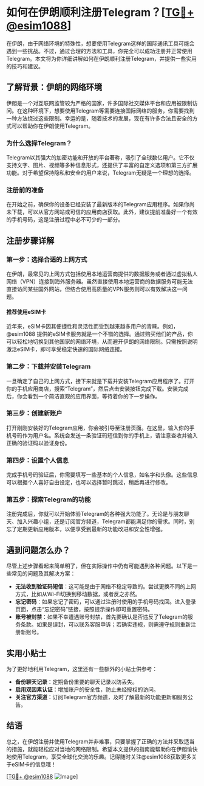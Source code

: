 # 如何在伊朗顺利注册Telegram？[[TG💪+ @esim1088](https://t.me/s/esim1088)]

在伊朗，由于网络环境的特殊性，想要使用Telegram这样的国际通讯工具可能会遇到一些挑战。不过，通过合理的方法和工具，你完全可以成功注册并正常使用Telegram。本文将为你详细讲解如何在伊朗顺利注册Telegram，并提供一些实用的技巧和建议。

## 了解背景：伊朗的网络环境

伊朗是一个对互联网监管较为严格的国家，许多国际社交媒体平台和应用被限制访问。在这种环境下，想要使用Telegram等需要连接国际网络的服务，你需要找到一种方法绕过这些限制。幸运的是，随着技术的发展，现在有许多合法且安全的方式可以帮助你在伊朗使用Telegram。

### 为什么选择Telegram？

Telegram以其强大的加密功能和开放的平台著称，吸引了全球数亿用户。它不仅支持文字、图片、视频等多种信息形式，还提供了丰富的自定义选项和第三方扩展功能。对于希望保持隐私和安全的用户来说，Telegram无疑是一个理想的选择。

### 注册前的准备

在开始之前，确保你的设备已经安装了最新版本的Telegram应用程序。如果你尚未下载，可以从官方网站或可信的应用商店获取。此外，建议提前准备好一个有效的手机号码，这是注册过程中必不可少的一部分。

## 注册步骤详解

### 第一步：选择合适的上网方式

在伊朗，最常见的上网方式包括使用本地运营商提供的数据服务或者通过虚拟私人网络（VPN）连接到海外服务器。虽然直接使用本地运营商的数据服务可能无法直接访问某些国外网站，但结合使用高质量的VPN服务则可以有效解决这一问题。

#### 推荐使用eSIM卡

近年来，eSIM卡因其便捷性和灵活性而受到越来越多用户的青睐。例如，@esim1088 提供的eSIM卡服务就是一个不错的选择。通过购买他们的产品，你可以轻松地切换到其他国家的网络环境，从而避开伊朗的网络限制。只需按照说明激活eSIM卡，即可享受稳定快速的国际网络连接。

### 第二步：下载并安装Telegram

一旦确定了自己的上网方式，接下来就是下载并安装Telegram应用程序了。打开你的手机应用商店，搜索“Telegram”，然后点击安装按钮完成下载。安装完成后，你会看到一个简洁直观的应用界面，等待着你的下一步操作。

### 第三步：创建新账户

打开刚刚安装好的Telegram应用，你会被引导至注册页面。在这里，输入你的手机号码作为用户名。系统会发送一条验证码短信到你的手机上，请注意查收并输入正确的验证码以验证身份。

### 第四步：设置个人信息

完成手机号码验证后，你需要填写一些基本的个人信息，如名字和头像。这些信息可以根据个人喜好自由设定，也可以选择暂时跳过，稍后再进行修改。

### 第五步：探索Telegram的功能

注册完成后，你就可以开始体验Telegram的各种强大功能了。无论是与朋友聊天、加入兴趣小组，还是订阅官方频道，Telegram都能满足你的需求。同时，别忘了定期更新应用版本，以便享受到最新的功能改进和安全性增强。

## 遇到问题怎么办？

尽管上述步骤看起来简单明了，但在实际操作中仍有可能遇到各种问题。以下是一些常见的问题及其解决方案：

- **无法收到验证码短信**：这可能是由于网络不稳定导致的。尝试更换不同的上网方式，比如从Wi-Fi切换到移动数据，或者反之亦然。
- **忘记密码**：如果忘记了密码，可以通过注册时使用的手机号码找回。进入登录页面，点击“忘记密码”链接，按照提示操作即可重置密码。
- **账号被封禁**：如果不幸遭遇账号封禁，首先要确认是否违反了Telegram的服务条款。如果是误封，可以联系客服申诉；若确实违规，则需遵守规则重新注册新账号。

## 实用小贴士

为了更好地利用Telegram，这里还有一些额外的小贴士供参考：

- **备份聊天记录**：定期备份重要的聊天记录以防丢失。
- **启用双因素认证**：增加账户的安全性，防止未经授权的访问。
- **关注官方渠道**：订阅Telegram官方频道，及时了解最新的功能更新和服务公告。

## 结语

总之，在伊朗注册并使用Telegram并非难事，只要掌握了正确的方法并采取适当的措施，就能轻松应对当地的网络限制。希望本文提供的指南能帮助你在伊朗愉快地使用Telegram，享受全球化交流的乐趣。记得随时关注@esim1088获取更多关于eSIM卡的信息哦！

[[TG💪+ @esim1088](https://t.me/s/esim1088) ![Image](https://i.postimg.cc/4NQfJmqS/Snipaste-2025-05-13-00-14-12.png)]